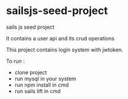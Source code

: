 # sailsjs-seed-project
sails js seed project

It contains a user api and its crud operations

This project contains login system with jwtoken.

To run :
 - clone project 
 - run mysql in your system
 - run npm install in cmd 
 - run sails lift in cmd 
